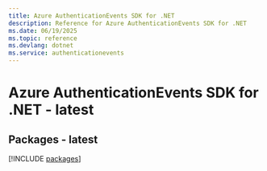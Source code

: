 ```yaml
---
title: Azure AuthenticationEvents SDK for .NET
description: Reference for Azure AuthenticationEvents SDK for .NET
ms.date: 06/19/2025
ms.topic: reference
ms.devlang: dotnet
ms.service: authenticationevents
---
```

# Azure AuthenticationEvents SDK for .NET - latest
## Packages - latest
[!INCLUDE [packages](authenticationevents-index.md)]